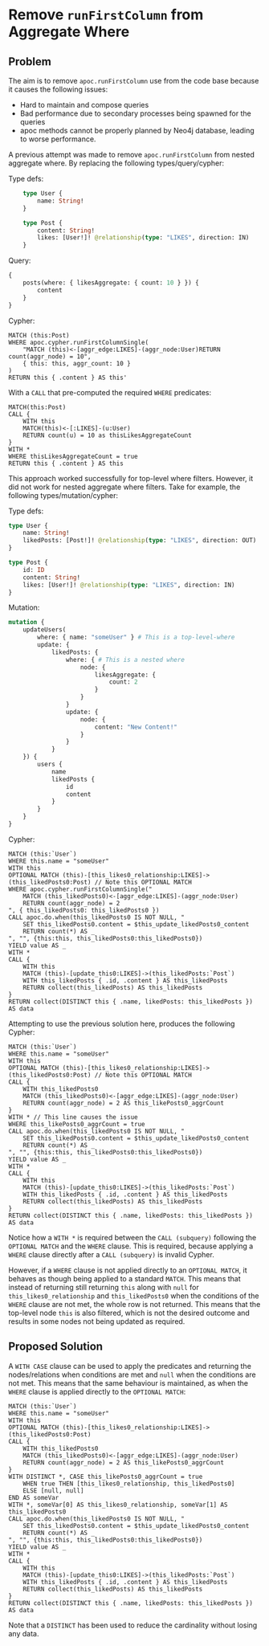 # Remove `runFirstColumn` from Aggregate Where

## Problem

The aim is to remove `apoc.runFirstColumn` use from the code base because it causes the following issues:
* Hard to maintain and compose queries
* Bad performance due to secondary processes being spawned for the queries
* apoc methods cannot be properly planned by Neo4j database, leading to worse performance.

A previous attempt was made to remove `apoc.runFirstColumn` from nested aggregate where. By replacing the following types/query/cypher:

Type defs:

```graphql
    type User {
        name: String!
    }

    type Post {
        content: String!
        likes: [User!]! @relationship(type: "LIKES", direction: IN)
    }
```

Query:

```graphql
{
	posts(where: { likesAggregate: { count: 10 } }) {
		content
	}
}
```

Cypher:

```cypher
MATCH (this:Post)
WHERE apoc.cypher.runFirstColumnSingle(
    "MATCH (this)<-[aggr_edge:LIKES]-(aggr_node:User)RETURN count(aggr_node) = 10",
    { this: this, aggr_count: 10 }
)
RETURN this { .content } AS this'
```

With a `CALL` that pre-computed the required `WHERE` predicates:

```cypher
MATCH(this:Post)
CALL {
    WITH this
    MATCH(this)<-[:LIKES]-(u:User)
    RETURN count(u) = 10 as thisLikesAggregateCount
}
WITH *
WHERE thisLikesAggregateCount = true
RETURN this { .content } AS this
```

This approach worked successfully for top-level where filters. However, it did not work for nested aggregate where filters. Take for example, the following types/mutation/cypher:

Type defs:

```graphql
type User {
    name: String!
    likedPosts: [Post!]! @relationship(type: "LIKES", direction: OUT)
}

type Post {
    id: ID
    content: String!
    likes: [User!]! @relationship(type: "LIKES", direction: IN)
}
```

Mutation:

```graphql
mutation {
    updateUsers(
        where: { name: "someUser" } # This is a top-level-where
        update: { 
            likedPosts: {
                where: { # This is a nested where
                    node: {
                        likesAggregate: {
                            count: 2
                        }
                    } 
                } 
                update: {
                    node: {
                        content: "New Content!"
                    } 
                } 
            } 
    }) {
        users {
            name
            likedPosts {
                id
                content
            }
        }
    }
}
```

Cypher:

```cypher
MATCH (this:`User`)
WHERE this.name = "someUser"
WITH this
OPTIONAL MATCH (this)-[this_likes0_relationship:LIKES]->(this_likedPosts0:Post) // Note this OPTIONAL MATCH
WHERE apoc.cypher.runFirstColumnSingle("
    MATCH (this_likedPosts0)<-[aggr_edge:LIKES]-(aggr_node:User)
    RETURN count(aggr_node) = 2
", { this_likedPosts0: this_likedPosts0 })
CALL apoc.do.when(this_likedPosts0 IS NOT NULL, "
    SET this_likedPosts0.content = $this_update_likedPosts0_content
    RETURN count(*) AS _
", "", {this:this, this_likedPosts0:this_likedPosts0})
YIELD value AS _
WITH *
CALL {
    WITH this
    MATCH (this)-[update_this0:LIKES]->(this_likedPosts:`Post`)
    WITH this_likedPosts { .id, .content } AS this_likedPosts
    RETURN collect(this_likedPosts) AS this_likedPosts
}
RETURN collect(DISTINCT this { .name, likedPosts: this_likedPosts }) AS data
```

Attempting to use the previous solution here, produces the following Cypher:

```cypher
MATCH (this:`User`)
WHERE this.name = "someUser"
WITH this
OPTIONAL MATCH (this)-[this_likes0_relationship:LIKES]->(this_likedPosts0:Post) // Note this OPTIONAL MATCH
CALL {
    WITH this_likedPosts0
    MATCH (this_likedPosts0)<-[aggr_edge:LIKES]-(aggr_node:User)
    RETURN count(aggr_node) = 2 AS this_likePosts0_aggrCount
}
WITH * // This line causes the issue
WHERE this_likePosts0_aggrCount = true
CALL apoc.do.when(this_likedPosts0 IS NOT NULL, "
    SET this_likedPosts0.content = $this_update_likedPosts0_content
    RETURN count(*) AS _
", "", {this:this, this_likedPosts0:this_likedPosts0})
YIELD value AS _
WITH *
CALL {
    WITH this
    MATCH (this)-[update_this0:LIKES]->(this_likedPosts:`Post`)
    WITH this_likedPosts { .id, .content } AS this_likedPosts
    RETURN collect(this_likedPosts) AS this_likedPosts
}
RETURN collect(DISTINCT this { .name, likedPosts: this_likedPosts }) AS data
```

Notice how a `WITH *` is required between the `CALL (subquery)` following the `OPTIONAL MATCH` and the `WHERE` clause. This is required, because applying a `WHERE` clause directly after a `CALL (subquery)` is invalid Cypher.

However, if a `WHERE` clause is not applied directly to an `OPTIONAL MATCH`, it behaves as though being applied to a standard `MATCH`. This means that instead of returning still returning `this` along with `null` for `this_likes0_relationship` and `this_likedPosts0` when the conditions of the `WHERE` clause are not met, the whole row is not returned. This means that the top-level node `this` is also filtered, which is not the desired outcome and results in some nodes not being updated as required.

## Proposed Solution

A `WITH CASE` clause can be used to apply the predicates and returning the nodes/relations when conditions are met and `null` when the conditions are not met. This means that the same behaviour is maintained, as when the `WHERE` clause is applied directly to the `OPTIONAL MATCH`:

```cypher
MATCH (this:`User`)
WHERE this.name = "someUser"
WITH this
OPTIONAL MATCH (this)-[this_likes0_relationship:LIKES]->(this_likedPosts0:Post)
CALL {
    WITH this_likedPosts0
    MATCH (this_likedPosts0)<-[aggr_edge:LIKES]-(aggr_node:User)
    RETURN count(aggr_node) = 2 AS this_likePosts0_aggrCount
}
WITH DISTINCT *, CASE this_likePosts0_aggrCount = true
    WHEN true THEN [this_likes0_relationship, this_likedPosts0]
    ELSE [null, null]
END AS someVar
WITH *, someVar[0] AS this_likes0_relationship, someVar[1] AS this_likedPosts0
CALL apoc.do.when(this_likedPosts0 IS NOT NULL, "
    SET this_likedPosts0.content = $this_update_likedPosts0_content
    RETURN count(*) AS _
", "", {this:this, this_likedPosts0:this_likedPosts0})
YIELD value AS _
WITH *
CALL {
    WITH this
    MATCH (this)-[update_this0:LIKES]->(this_likedPosts:`Post`)
    WITH this_likedPosts { .id, .content } AS this_likedPosts
    RETURN collect(this_likedPosts) AS this_likedPosts
}
RETURN collect(DISTINCT this { .name, likedPosts: this_likedPosts }) AS data
```

Note that a `DISTINCT` has been used to reduce the cardinality without losing any data.
